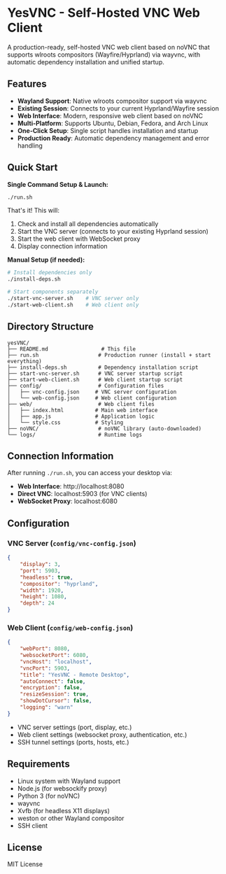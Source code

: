 # YesVNC - Self-Hosted VNC Web Client

A production-ready, self-hosted VNC web client based on noVNC that supports wlroots compositors (Wayfire/Hyprland) via wayvnc, with automatic dependency installation and unified startup.

## Features

- **Wayland Support**: Native wlroots compositor support via wayvnc
- **Existing Session**: Connects to your current Hyprland/Wayfire session
- **Web Interface**: Modern, responsive web client based on noVNC
- **Multi-Platform**: Supports Ubuntu, Debian, Fedora, and Arch Linux
- **One-Click Setup**: Single script handles installation and startup
- **Production Ready**: Automatic dependency management and error handling

## Quick Start

**Single Command Setup & Launch:**
```bash
./run.sh
```

That's it! This will:
1. Check and install all dependencies automatically
2. Start the VNC server (connects to your existing Hyprland session)
3. Start the web client with WebSocket proxy
4. Display connection information

**Manual Setup (if needed):**
```bash
# Install dependencies only
./install-deps.sh

# Start components separately
./start-vnc-server.sh    # VNC server only
./start-web-client.sh    # Web client only
```

## Directory Structure

```
yesVNC/
├── README.md                 # This file
├── run.sh                   # Production runner (install + start everything)
├── install-deps.sh          # Dependency installation script
├── start-vnc-server.sh      # VNC server startup script
├── start-web-client.sh      # Web client startup script
├── config/                  # Configuration files
│   ├── vnc-config.json     # VNC server configuration
│   └── web-config.json     # Web client configuration
├── web/                     # Web client files
│   ├── index.html          # Main web interface
│   ├── app.js              # Application logic
│   └── style.css           # Styling
├── noVNC/                   # noVNC library (auto-downloaded)
└── logs/                    # Runtime logs
```

## Connection Information

After running `./run.sh`, you can access your desktop via:

- **Web Interface**: http://localhost:8080
- **Direct VNC**: localhost:5903 (for VNC clients)
- **WebSocket Proxy**: localhost:6080

## Configuration

### VNC Server (`config/vnc-config.json`)

```json
{
    "display": 3,
    "port": 5903,
    "headless": true,
    "compositor": "hyprland",
    "width": 1920,
    "height": 1080,
    "depth": 24
}
```

### Web Client (`config/web-config.json`)

```json
{
    "webPort": 8080,
    "websocketPort": 6080,
    "vncHost": "localhost",
    "vncPort": 5903,
    "title": "YesVNC - Remote Desktop",
    "autoConnect": false,
    "encryption": false,
    "resizeSession": true,
    "showDotCursor": false,
    "logging": "warn"
}
```
- VNC server settings (port, display, etc.)
- Web client settings (websocket proxy, authentication, etc.)
- SSH tunnel settings (ports, hosts, etc.)

## Requirements

- Linux system with Wayland support
- Node.js (for websockify proxy)
- Python 3 (for noVNC)
- wayvnc
- Xvfb (for headless X11 displays)
- weston or other Wayland compositor
- SSH client

## License

MIT License
